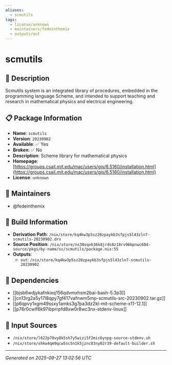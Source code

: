 ```yaml
---
aliases:
  - scmutils
tags:
  - license/unknown
  - maintainers/fedeinthemix
  - outputs/out
---
```


# scmutils

## 📝 Description

Scmutils system is an integrated library of procedures,
embedded in the programming language Scheme, and intended
to support teaching and research in mathematical physics
and electrical engineering.


## 📋 Package Information

- **Name**: `scmutils`
- **Version**: `20230902`
- **Available**: ✅ Yes
- **Broken**: ✅ No
- **Description**: Scheme library for mathematical physics
- **Homepage**: [https://groups.csail.mit.edu/mac/users/gjs/6.5160/installation.html](https://groups.csail.mit.edu/mac/users/gjs/6.5160/installation.html)
- **License**: `unknown`
## 👥 Maintainers

- @fedeinthemix


## 🔧 Build Information

- **Derivation Path**: `/nix/store/kq4kw3p5sz20zpaykb3sfpjs5l43zln7-scmutils-20230902.drv`
- **Source Position**: `/nix/store/ns30sqxb36k8jrds8z18rv96bpnwc60d-source/pkgs/by-name/sc/scmutils/package.nix:55`
- **Outputs**:
  - `out`:  `/nix/store/kq4kw3p5sz20zpaykb3sfpjs5l43zln7-scmutils-20230902`

## 🔗 Dependencies

- [[bjsb6wdjykafnkixq156qdvmxhsm2bai-bash-5.3p3]]
- [[cn13rg2a5y17l8qpy7gf417vafnwm5mp-scmutils-src-20230902.tar.gz]]
- [[p6qpvy1xgm49ssxy1amks3g7pa3dz2kl-mit-scheme-x11-12.1]]
- [[p76r0cwlf6k97ibprrpfd8xw0r8wc3nx-stdenv-linux]]

## 📁 Input Sources

- `/nix/store/l622p70vy8k5sh7y5wizi5f2mic6ynpg-source-stdenv.sh`
- `/nix/store/shkw4qm9qcw5sc5n1k5jznc83ny02r39-default-builder.sh`

---
*Generated on 2025-09-27 13:02:56 UTC*
